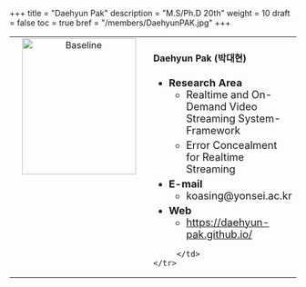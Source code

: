 +++
title = "Daehyun Pak"
description = "M.S/Ph.D 20th"
weight = 10
draft = false
toc = true
bref = "/members/DaehyunPAK.jpg"
+++

<table>
    <tr>
       <td width="280" align="center" valign="top">
          <img alt="Baseline" width="200px" height="240" src="/members/DaehyunPAK.jpg">
       </td>
       <td>
            <h4>Daehyun Pak (박대현)</h4>
            <ul class="member_info">
                <li style="font-size: 18px"><b>Research Area</b>
                    <ul class="interest">
                        <li style="margin-bottom: 5px">Realtime and On-Demand Video Streaming System-Framework</li>
                        <li style="margin-bottom: 5px">Error Concealment for Realtime Streaming

</li>
                    </ul>
                </li>
                <li style="font-size: 18px"><b>E-mail</b>
                    <ul>
                        <li style="margin-bottom: 5px">koasing@yonsei.ac.kr</li>
                    </ul>
                </li>
                <li style="font-size: 18px"><b>Web</b>
                    <ul>
                        <li><a href="https://daehyun-pak.github.io/">https://daehyun-pak.github.io/</a></li>
                    </ul>
                </li>
            </ul>
            
         </td>
    </tr>
</table>